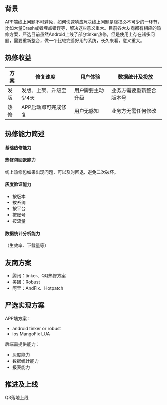 ## 背景

APP端线上问题不可避免，如何快速响应解决线上问题是降损必不可少的一环节，比如大量Crash或者埋点错误等，解决这些意义重大。目前各大友商都有相应的热修方案，严选目前虽然Android上线了部分tinker热修，但是使用上存在诸多问题，需要重新整合，做一个比较完善好用的系统，长久来看，意义重大。

## 热修收益

方案       | 修复速度              |    用户体验                     |   数据统计及投放
--------------------|------------------| ------------------| ------------------| 
发版 | 发版、上架、升级至少4天 | 用户需要主动升级 |  业务方需要重新整合版本号
热修 | APP启动即可完成修复 |  用户无感知| 业务方无需任何修改
 

##  热修能力简述

#### 基础热修能力


#### 热修包回退能力

线上热修包如果出现问题，可以及时回退，避免二次破坏。

#### 灰度验证能力

* 按版本
* 按系统
* 按平台
* 按账号
* 按流量 

####  数据统计分析能力

（生效率、下载量等）


 
## 友商方案

* 腾讯：tinker、QQ热修方案 
* 美团：Robust
* 阿里：AndFix、Hotpatch  



## 严选实现方案

APP端方案：

* android  tinker or robust
* ios MangoFix LUA

后端需提供能力：

* 灰度能力
* 数据统计能力
* 报表能力



## 推进及上线

Q3落地上线